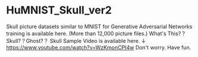 # HuMNIST_Skull_ver2
Skull picture datasets similar to MNIST for Generative Adversarial Networks training is available here. (More than 12,000 picture files.) What's This?？ Skull?？Ghost?？
Skull Sample Video is available here. ↓
https://www.youtube.com/watch?v=WzKmonCPI4w
Don't worry. Have fun.
